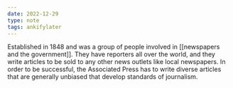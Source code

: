 ```yaml
---
date: 2022-12-29
type: note
tags: ankifylater
---
```


Established in 1848 and was a group of people involved in [[newspapers and the government]]. They have reporters all over the world, and they write articles to be sold to any other news outlets like local newspapers. In order to be successful, the Associated Press has to write diverse articles that are generally unbiased that develop standards of journalism.

